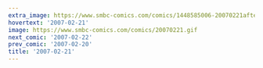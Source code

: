 ```yaml
---
extra_image: https://www.smbc-comics.com/comics/1448585006-20070221after.png
hovertext: '2007-02-21'
image: https://www.smbc-comics.com/comics/20070221.gif
next_comic: '2007-02-22'
prev_comic: '2007-02-20'
title: '2007-02-21'
---
```


